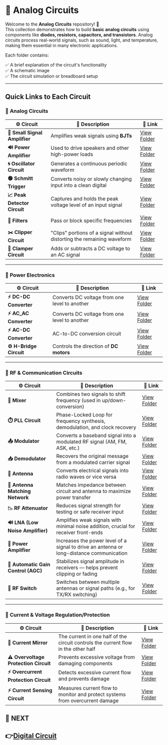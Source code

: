 # 🔌 Analog Circuits

Welcome to the **Analog Circuits** repository! 🎉  
This collection demonstrates how to build **basic analog circuits** using components like **diodes, resistors, capacitors, and transistors**. Analog circuits process real-world signals, such as sound, light, and temperature, making them essential in many electronic applications.

Each folder contains:

✅ A brief explanation of the circuit's functionality  
✅ A schematic image  
✅ The circuit simulation or breadboard setup  

---

## Quick Links to Each Circuit

### 🔹 **Analog Circuits**  

| ⚙️ Circuit                 | 📜 Description                                                                  | 🔗 Link                                              |
|---------------------------|------------------------------------------------------------------------------|-----------------------------------------------------|
| **📢 Small Signal Amplifier** | Amplifies weak signals using **BJTs**                                      | [View Folder](./Analog_Basic/Small_Signal_Amplifier) |
| **🔊 Power Amplifier**       | Used to drive speakers and other high-power loads                          | [View Folder](./Analog_Basic/Power_Amplifier)     |
| **🌀 Oscillator Circuit**    | Generates a continuous periodic waveform                                   | [View Folder](./Analog_Basic/Oscillator)         |
| **🟢 Schmitt Trigger**       | Converts noisy or slowly changing input into a clean digital  | [View Folder](./Analog_Basic/Schmitt_trigger)     |
| **📈 Peak Detector Circuit** | Captures and holds the peak voltage level of an input signal | [View Folder](./Analog_Basic/Peak_Detector)     |
| **🔎 Filters**               |  Pass or block specific frequencies                     | [View Folder](./Analog_Basic/Filters/)            |
| **✂️ Clipper Circuit**       | "Clips" portions of a signal without distorting the remaining waveform   | [View Folder](./Analog_Basic/Clipper_Circuit/)    |
| **🔼 Clamper Circuit**       | Adds or subtracts a DC voltage to an AC signal                              | [View Folder](./Analog_Basic/Clamper_Circuits/)   |


---
### 🔹 **Power Electronics**  
| ⚙️ Circuit                 | 📜 Description                                                                  | 🔗 Link                                              |
|---------------------------|------------------------------------------------------------------------------|-----------------------------------------------------|
| **⚡ DC-DC Converter**       | Converts DC voltage from one level to another                               | [View Folder](./Power_Electronics/DCDC_Converter/)     |
| **⚡ AC_AC Converter**       | Converts DC voltage from one level to another                               | [View Folder](./Power_Electronics/ACAC_Converter/)     |
| **⚡ AC-DC Converter**       | AC-to-DC conversion circuit                                                 | [View Folder](./Power_Electronics/Rectifier/)          |
| **⚙️ H-Bridge Circuit** | Controls the direction of **DC motors** | [View Folder](./Power_Electronics/H_Bridge) |

---

### 📡 **RF & Communication Circuits**

| ⚙️ Circuit              | 📜 Description                                                                 | 🔗 Link                                                   |
|------------------------|----------------------------------------------------------------------------------|------------------------------------------------------------|
| **🔁 Mixer**                       | Combines two signals to shift frequency (used in up/down-conversion)            | [View Folder](./RF_Communication/Mixer)                              |
| **⏱️ PLL Circuit**                 | Phase-Locked Loop for frequency synthesis, demodulation, and clock recovery     | [View Folder](./RF_Communication/PLL)                                |
| **📤 Modulator**                   | Converts a baseband signal into a modulated RF signal (AM, FM, ASK, etc.)       | [View Folder](./RF_Communication/Modulator)                          |
| **📥 Demodulator**                 | Recovers the original message from a modulated carrier signal                   | [View Folder](./RF_Communication/Demodulator)                        |
| **📡 Antenna**                     | Converts electrical signals into radio waves or vice versa                      | [View Folder](./RF_Communication/Antenna)                            |
| **📡 Antenna Matching Network**    | Matches impedance between circuit and antenna to maximize power transfer       | [View Folder](./RF_Communication/Impedance_Matching)                   |
| **📉 RF Attenuator**               | Reduces signal strength for testing or safe receiver input                      | [View Folder](./RF_Communication/RF_Attenuator)                      |
| **🔊 LNA (Low Noise Amplifier)**   | Amplifies weak signals with minimal noise addition, crucial for receiver front-ends | [View Folder](./RF_Communication/LNA)                              |
| **🔋 Power Amplifier**             | Increases the power level of a signal to drive an antenna or long-distance communication | [View Folder](./RF_Communication/Power_Amplifier)                   |
| **🔄 Automatic Gain Control (AGC)**| Stabilizes signal amplitude in receivers — helps prevent clipping or fading    | [View Folder](./RF_Communication/AGC_Circuit)                       |
| **📵 RF Switch**                   | Switches between multiple antennas or signal paths (e.g., for TX/RX switching) | [View Folder](./RF_Communication/RF_Switch)                          |



---
### 🔹 **Current & Voltage Regulation/Protection**  

| ⚙️ Circuit                     | 📜 Description                                                                  | 🔗 Link                                              |
|-------------------------------|---------------------------------------------------------------------------------|-----------------------------------------------------|
| **🔄 Current Mirror**        | The current in one half of the circuit controls the current flow in the other half | [View Folder](./Circuit_Protection/Current_mirror/)      |
| **⚠️ Overvoltage Protection Circuit** | Prevents excessive voltage from damaging components  | [View Folder](./Circuit_Protection/Overvoltage) |
| **⚡ Overcurrent Protection Circuit** | Detects excessive current flow and prevents damage  | [View Folder](./Circuit_Protection/Overcurrent) |
| **⚡ Current Sensing Circuit** | Measures current flow to monitor and protect systems from overcurrent damage | [View Folder](./Circuit_Protection/Current_Sensing)             |

## 🔹 NEXT  
**👉[Digital Circuit](../Digital_Circuit)**
---
